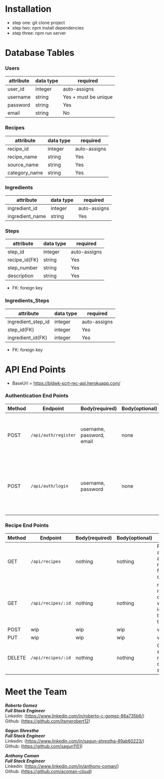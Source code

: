 # Installation

* step one: git clone project
* step two: npm install dependencies
* step three: npm run server

# Database Tables

### Users
|attribute|data type|				required			|
|---------|---------|---------------------|
|user_id  |integer  |auto-assigns         |
|username |string   |Yes + must be unique |
|password |string   |Yes                  |
|email    |string   |No                   |

### Recipes
|attribute  |data type|	required		|
|-------------|---------|-------------|
|recipe_id    |integer  |auto-assigns |
|recipe_name  |string   |Yes          |
|source_name  |string   |Yes          |
|category_name|string   |Yes          |

### Ingredients
|attribute      |data type|	required   |
|---------------|---------|------------|
|ingredient_id  |integer  |auto-assigns|
|ingredient_name|string   |Yes         |

### Steps
|		attribute  |data type|				required		 |
|--------------|---------|---------------------|
|step_id       |integer  |auto-assigns         |
|recipe_id(FK) |string   |Yes                  |
|step_number   |string   |Yes                  |
|description   |string   |Yes                  |

* FK: foreign key

### Ingredients_Steps
|		attribute      |data type|		required		 |
|------------------|---------|-----------------|
|ingredient_step_id|integer  |auto-assigns     |
|step_id(FK)       |integer  |Yes              |
|ingredient_id(FK) |integer  |Yes              |

* FK: foreign key

# API End Points

* BaseUrl = https://bldwk-scrt-rec-api.herokuapp.com/

### Authentication End Points

|Method|Endpoint|Body(required)|Body(optional)|notes|
|----|--------------------|-------------------------|----|--------------------|
|POST|`/api/auth/register`|username, password, email|none|Creates a new user, on sucess returns user_id and username|
|POST|`/api/auth/login`|username, password|none|Logs in user who already exists. On success returns user_id, username, and token|

### Recipe End Points

|Method|Endpoint|Body(required)|Body(optional)|notes|
|-|-|-|-|-|
|GET|`/api/recipes`|nothing|nothing|Returns all available recipes from database|
|GET|`/api/recipes/:id`|nothing|nothing|return recipe object with the id passed through the URL|
|POST|wip|wip|wip|wip|
|PUT|wip|wip|wip|wip|
|DELETE|`/api/recipes/:id`|nothing|nothing|On success returns deletion succesful|

# Meet the Team

**_Roberto Gomez_**  
**_Full Stack Engineer_**  
Linkedin: (https://www.linkedin.com/in/roberto-c-gomez-86a735b6/)  
Github: (https://github.com/itsmerobert12)

**_Sagun Shrestha_**  
**_Full Stack Engineer_**  
Linkedin: (https://www.linkedin.com/in/sagun-shrestha-89ab60223/)  
Github: (https://github.com/sagun1151)

**_Anthony Coman_**  
**_Full Stack Engineer_**  
Linkedin: (https://www.linkedin.com/in/anthony-coman/)  
Github: (https://github.com/acoman-cloud)
